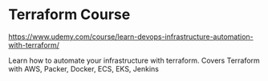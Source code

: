 # Terraform Course

https://www.udemy.com/course/learn-devops-infrastructure-automation-with-terraform/

Learn how to automate your infrastructure with terraform. Covers Terraform with AWS, Packer, Docker, ECS, EKS, Jenkins
